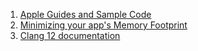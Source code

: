 1. [Apple Guides and Sample Code](https://developer.apple.com/library/archive/navigation/)
2. [Minimizing your app's Memory Footprint](https://developer.apple.com/library/archive/technotes/tn2434/_index.html)
3. [Clang 12 documentation](https://clang.llvm.org/docs/index.html)
